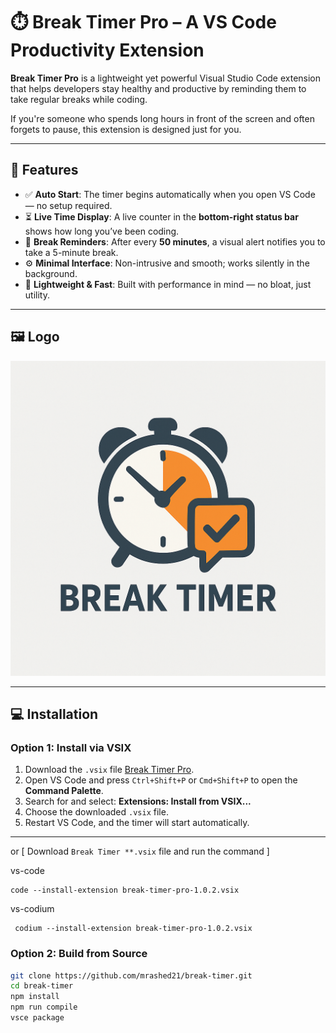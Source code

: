 # ⏱️ Break Timer Pro – A VS Code Productivity Extension

**Break Timer Pro** is a lightweight yet powerful Visual Studio Code extension that helps developers stay healthy and productive by reminding them to take regular breaks while coding.

If you're someone who spends long hours in front of the screen and often forgets to pause, this extension is designed just for you.

---

## 📌 Features

- ✅ **Auto Start**: The timer begins automatically when you open VS Code — no setup required.
- ⏳ **Live Time Display**: A live counter in the **bottom-right status bar** shows how long you’ve been coding.
- 🔔 **Break Reminders**: After every **50 minutes**, a visual alert notifies you to take a 5-minute break.
- ⚙️ **Minimal Interface**: Non-intrusive and smooth; works silently in the background.
- 🌙 **Lightweight & Fast**: Built with performance in mind — no bloat, just utility.

---

## 🖼️ Logo

![Break Timer Pro Logo](./images/logo.png)

---

## 💻 Installation

### Option 1: Install via VSIX

1. Download the `.vsix` file [Break Timer Pro](./break-timer-pro-1.0.2.vsix).
2. Open VS Code and press `Ctrl+Shift+P` or `Cmd+Shift+P` to open the **Command Palette**.
3. Search for and select: **Extensions: Install from VSIX...**
4. Choose the downloaded `.vsix` file.
5. Restart VS Code, and the timer will start automatically.
___

or [ Download `Break Timer **.vsix` file and run the command ]

vs-code
```
code --install-extension break-timer-pro-1.0.2.vsix
```
vs-codium
```
 codium --install-extension break-timer-pro-1.0.2.vsix
```

### Option 2: Build from Source

```bash
git clone https://github.com/mrashed21/break-timer.git
cd break-timer
npm install
npm run compile
vsce package
```
